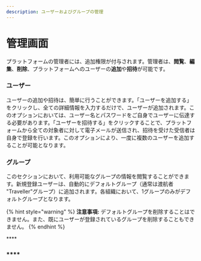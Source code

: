 ```yaml
---
description: ユーザーおよびグループの管理
---
```


# 管理画面

プラットフォームの管理者には、追加権限が付与されます。管理者は、**閲覧**、**編集**、**削除**、プラットフォームへのユーザーの**追加**や**招待**が可能です。 

### ユーザー

ユーザーの追加や招待は、簡単に行うことができます。「ユーザーを追加する」をクリックし、全ての詳細情報を入力するだけで、ユーザーが追加されます。このオプションにおいては、ユーザー名とパスワードをご自身でユーザーに伝達する必要があります。「ユーザーを招待する」をクリックすることで、プラットフォームから全ての対象者に対して電子メールが送信され、招待を受けた受信者は自身で登録を行います。このオプションにより、一度に複数のユーザーを追加することが可能となります。

### **グループ**

このセクションにおいて、利用可能なグループの情報を閲覧することができます。新規登録ユーザーは、自動的にデフォルトグループ（通常は渡航者 "Traveller"グループ）に追加されます。各組織において、1グループのみがデフォルトグループとなります。

{% hint style="warning" %}
**注意事項:** デフォルトグループを削除することはできません。また、既にユーザーが登録されているグループを削除することもできません。
{% endhint %}

\*\*\*\*

### \*\*\*\*

